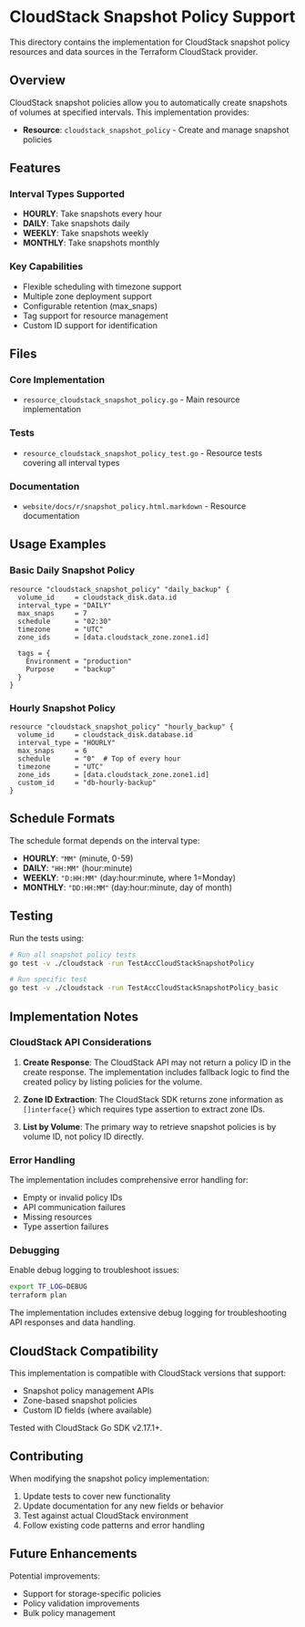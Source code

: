 # CloudStack Snapshot Policy Support

This directory contains the implementation for CloudStack snapshot policy resources and data sources in the Terraform CloudStack provider.

## Overview

CloudStack snapshot policies allow you to automatically create snapshots of volumes at specified intervals. This implementation provides:

- **Resource**: `cloudstack_snapshot_policy` - Create and manage snapshot policies

## Features

### Interval Types Supported
- **HOURLY**: Take snapshots every hour
- **DAILY**: Take snapshots daily  
- **WEEKLY**: Take snapshots weekly
- **MONTHLY**: Take snapshots monthly

### Key Capabilities
- Flexible scheduling with timezone support
- Multiple zone deployment support
- Configurable retention (max_snaps)
- Tag support for resource management
- Custom ID support for identification

## Files

### Core Implementation
- `resource_cloudstack_snapshot_policy.go` - Main resource implementation

### Tests
- `resource_cloudstack_snapshot_policy_test.go` - Resource tests covering all interval types

### Documentation
- `website/docs/r/snapshot_policy.html.markdown` - Resource documentation

## Usage Examples

### Basic Daily Snapshot Policy

```hcl
resource "cloudstack_snapshot_policy" "daily_backup" {
  volume_id     = cloudstack_disk.data.id
  interval_type = "DAILY"
  max_snaps     = 7
  schedule      = "02:30"
  timezone      = "UTC"
  zone_ids      = [data.cloudstack_zone.zone1.id]

  tags = {
    Environment = "production"
    Purpose     = "backup"
  }
}
```

### Hourly Snapshot Policy

```hcl
resource "cloudstack_snapshot_policy" "hourly_backup" {
  volume_id     = cloudstack_disk.database.id
  interval_type = "HOURLY"
  max_snaps     = 6
  schedule      = "0"  # Top of every hour
  timezone      = "UTC"
  zone_ids      = [data.cloudstack_zone.zone1.id]
  custom_id     = "db-hourly-backup"
}
```

## Schedule Formats

The schedule format depends on the interval type:

- **HOURLY**: `"MM"` (minute, 0-59)
- **DAILY**: `"HH:MM"` (hour:minute)
- **WEEKLY**: `"D:HH:MM"` (day:hour:minute, where 1=Monday)
- **MONTHLY**: `"DD:HH:MM"` (day:hour:minute, day of month)

## Testing

Run the tests using:

```bash
# Run all snapshot policy tests
go test -v ./cloudstack -run TestAccCloudStackSnapshotPolicy

# Run specific test
go test -v ./cloudstack -run TestAccCloudStackSnapshotPolicy_basic
```

## Implementation Notes

### CloudStack API Considerations

1. **Create Response**: The CloudStack API may not return a policy ID in the create response. The implementation includes fallback logic to find the created policy by listing policies for the volume.

2. **Zone ID Extraction**: The CloudStack SDK returns zone information as `[]interface{}` which requires type assertion to extract zone IDs.

3. **List by Volume**: The primary way to retrieve snapshot policies is by volume ID, not policy ID directly.

### Error Handling

The implementation includes comprehensive error handling for:
- Empty or invalid policy IDs
- API communication failures
- Missing resources
- Type assertion failures

### Debugging

Enable debug logging to troubleshoot issues:
```bash
export TF_LOG=DEBUG
terraform plan
```

The implementation includes extensive debug logging for troubleshooting API responses and data handling.

## CloudStack Compatibility

This implementation is compatible with CloudStack versions that support:
- Snapshot policy management APIs
- Zone-based snapshot policies
- Custom ID fields (where available)

Tested with CloudStack Go SDK v2.17.1+.

## Contributing

When modifying the snapshot policy implementation:

1. Update tests to cover new functionality
2. Update documentation for any new fields or behavior
3. Test against actual CloudStack environment
4. Follow existing code patterns and error handling

## Future Enhancements

Potential improvements:
- Support for storage-specific policies
- Policy validation improvements
- Bulk policy management
